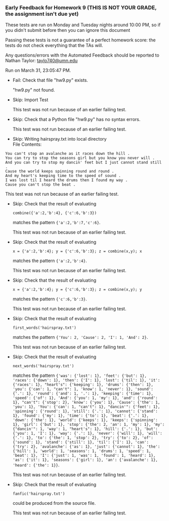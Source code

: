 ### Early Feedback for Homework 9 (THIS IS NOT YOUR GRADE, the assignment isn't due yet)

These tests are run on Monday and Tuesday nights around 10:00 PM, so if you didn't submit before then you can ignore this document

Passing these tests is not a guarantee of a perfect homework score: the tests do not check everything that the TAs will.

Any questions/errors with the Automated Feedback should be reported to Nathan Taylor: taylo740@umn.edu

Run on March 31, 23:05:47 PM.

+ Fail: Check that file "hw9.py" exists.

     "hw9.py" not found.

+ Skip: Import Test

  This test was not run because of an earlier failing test.

+ Skip: Check that a Python file "hw9.py" has no syntax errors.

  This test was not run because of an earlier failing test.

+ Skip: Writing hairspray.txt into local directory  
File Contents:
```
You can't stop an avalanche as it races down the hill .
You can try to stop the seasons girl but you know you never will .
And you can try to stop my dancin' feet but I just cannot stand still .
Cause the world keeps spinning round and round .
And my heart's keeping time to the speed of sound .
I was lost til I heard the drums then I found my way .
Cause you can't stop the beat .

```


  This test was not run because of an earlier failing test.

+ Skip: 
Check that the result of evaluating
   ```
   combine({'a':2,'b':4}, {'c':6,'b':3})
   ```
   matches the pattern `{'a':2,'b':7,'c':6}`.

   


  This test was not run because of an earlier failing test.

+ Skip: 
Check that the result of evaluating
   ```
   x = {'a':2,'b':4}; y = {'c':6,'b':3}; z = combine(x,y); x
   ```
   matches the pattern `{'a':2,'b':4}`.

   


  This test was not run because of an earlier failing test.

+ Skip: 
Check that the result of evaluating
   ```
   x = {'a':2,'b':4}; y = {'c':6,'b':3}; z = combine(x,y); y
   ```
   matches the pattern `{'c':6,'b':3}`.

   


  This test was not run because of an earlier failing test.

+ Skip: 
Check that the result of evaluating
   ```
   first_words('hairspray.txt')
   ```
   matches the pattern `{'You': 2, 'Cause': 2, 'I': 1, 'And': 2}`.

   


  This test was not run because of an earlier failing test.

+ Skip: 
Check that the result of evaluating
   ```
   next_words('hairspray.txt')
   ```
   matches the pattern `{'was': {'lost': 1}, 'feet': {'but': 1}, 'races': {'down': 1}, 'then': {'I': 1}, 'lost': {'til': 1}, 'it': {'races': 1}, "heart's": {'keeping': 1}, 'drums': {'then': 1}, 'you': {'can': 1, "can't": 1, 'know': 1, 'never': 1}, 'sound': {'.': 1}, 'round': {'and': 1, '.': 1}, 'keeping': {'time': 1}, 'speed': {'of': 1}, 'And': {'you': 1, 'my': 1}, 'and': {'round': 1}, "can't": {'stop': 2}, 'know': {'you': 1}, 'Cause': {'the': 1, 'you': 1}, 'You': {'can': 1, "can't": 1}, "dancin'": {'feet': 1}, 'spinning': {'round': 1}, 'still': {'.': 1}, 'cannot': {'stand': 1}, 'found': {'my': 1}, 'time': {'to': 1}, 'beat': {'.': 1}, 'down': {'the': 1}, 'world': {'keeps': 1}, 'keeps': {'spinning': 1}, 'girl': {'but': 1}, 'stop': {'the': 2, 'an': 1, 'my': 1}, 'my': {"dancin'": 1, 'way': 1, "heart's": 1}, 'hill': {'.': 1}, 'but': {'you': 1, 'I': 1}, 'way': {'.': 1}, 'never': {'will': 1}, 'will': {'.': 1}, 'to': {'the': 1, 'stop': 2}, 'try': {'to': 2}, 'of': {'sound': 1}, 'stand': {'still': 1}, 'til': {'I': 1}, 'can': {'try': 2}, 'avalanche': {'as': 1}, 'just': {'cannot': 1}, 'the': {'hill': 1, 'world': 1, 'seasons': 1, 'drums': 1, 'speed': 1, 'beat': 1}, 'I': {'just': 1, 'was': 1, 'found': 1, 'heard': 1}, 'as': {'it': 1}, 'seasons': {'girl': 1}, 'an': {'avalanche': 1}, 'heard': {'the': 1}}`.

   


  This test was not run because of an earlier failing test.

+ Skip: 
Check that the result of evaluating
   ```
   fanfic('hairspray.txt')
   ```
   could be produced from the source file.

   


  This test was not run because of an earlier failing test.

